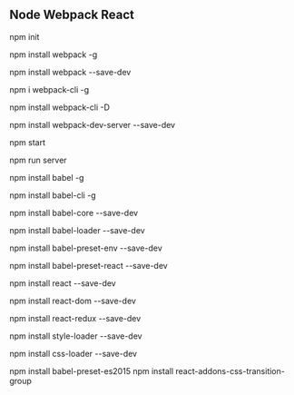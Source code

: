 ## Node Webpack React

npm init

npm install webpack -g

npm install webpack --save-dev

npm i webpack-cli -g

npm install webpack-cli -D

npm install webpack-dev-server --save-dev


npm start

npm run server


npm install babel -g

npm install babel-cli -g

npm install babel-core --save-dev

npm install babel-loader --save-dev

npm install babel-preset-env --save-dev

npm install babel-preset-react --save-dev


npm install react --save-dev

npm install react-dom --save-dev

npm install react-redux --save-dev


npm install style-loader --save-dev 

npm install css-loader --save-dev


npm install babel-preset-es2015
npm install react-addons-css-transition-group